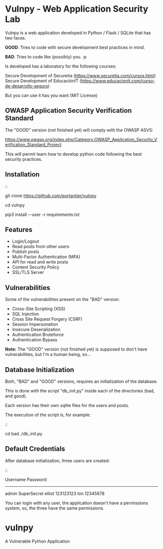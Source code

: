 Vulnpy - Web Application Security Lab
====================================

Vulnpy is a web application developed in Python / Flask / SQLite that has two faces.

**GOOD**: Tries to code with secure development best practices in mind.

**BAD**: Tries to code like (possibly) you. :p

Is developed has a laboratory for the following courses:

Secure Development of Securetia (https://www.securetia.com/cursos.html)
Secure Development of EducaciónIT (https://www.educacionit.com/curso-de-desarrollo-seguro)

But you can use it has you want (MIT License)


OWASP Application Security Verification Standard
------------------------------------------------

The "GOOD" version (not finished yet) will comply with the OWASP ASVS:

https://www.owasp.org/index.php/Category:OWASP_Application_Security_Verification_Standard_Project

This will permit learn how to develop python code following the best security practices.


Installation
------------

::

   git clone https://github.com/portantier/vulnpy

   cd vulnpy

   pip3 install --user -r requirements.txt


Features
--------

- Login/Logout
- Read posts from other users
- Publish posts
- Multi-Factor Authentication (MFA)
- API for read and write posts
- Content Security Policy
- SSL/TLS Server


Vulnerabilities
---------------

Some of the vulnerabilities present on the "BAD" version:

- Cross-Site Scripting (XSS)
- SQL Injection
- Cross Site Request Forgery (CSRF)
- Session Impersonation
- Insecure Deserialization
- Authentication Bruteforce
- Authentication Bypass

**Note:** The "GOOD" version (not finished yet) is supposed to don't have vulnerabilities, but I'm a human being, so...


Database Initialization
-----------------------

Both, "BAD" and "GOOD" versions, requires an initialization of the database.

This is done with the script "db_init.py" inside each of the directories (bad, and good).

Each version has their own sqlite files for the users and posts.

The execution of the script is, for example:

::

   cd bad
   ./db_init.py


Default Credentials
-------------------

After database initialization, three users are created:

::

   Username    Password
   --------    -----------
   admin       SuperSecret
   elliot      123123123
   tim         12345678


You can login with any user, the application doesn't have a permissions system, so, the three have the same permissions.


# vulnpy
A Vulnerable Python Application
